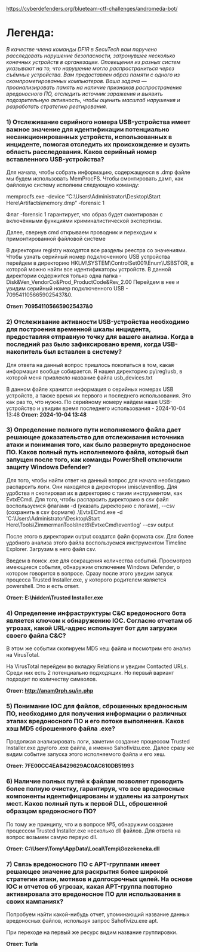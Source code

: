 https://cyberdefenders.org/blueteam-ctf-challenges/andromeda-bot/

# Легенда:
*В качестве члена команды DFIR в SecuTech вам поручено расследовать нарушение безопасности, затронувшее несколько конечных устройств в организации. Оповещения из разных систем указывают на то, что нарушение могло распространиться через съёмные устройства. Вам предоставлен образ памяти с одного из скомпрометированных компьютеров. Ваша задача — проанализировать память на наличие признаков распространения вредоносного ПО, отследить источник заражения и выявить подозрительную активность, чтобы оценить масштаб нарушения и разработать стратегию реагирования.*

### **1) Отслеживание серийного номера USB-устройства имеет важное значение для идентификации потенциально несанкционированных устройств, использованных в инциденте, помогая отследить их происхождение и сузить область расследования. Каков серийный номер вставленного USB-устройства?**

Для начала, чтобы собрать информацию, содержащуюся в .dmp файле мы будем использовать MemProcFS. Чтобы смонтировать дамп, как файловую систему исполним следующую команду: 

memprocfs.exe -device “C:\Users\Administrator\Desktop\Start Here\Artifacts\memory.dmp” -forensic 1

Флаг -forensic 1 гарантирует, что образ будет смонтирован с включёнными функциями криминалистической экспертизы.
 
Далее, свернув cmd открываем проводник и переходим к примонтированной файловой системе
 
В директории registry находятся все разделы реестра со значениями. Чтобы узнать серийный номер подключенного USB устройства перейдем в директорию HKLM\SYSTEM\ControlSet001\Enum\USBSTOR, в которой можно найти все идентификаторы устройств. В данной директории содержится только одна папка - Disk&Ven_VendorCo&Prod_ProductCode&Rev_2.00
Перейдем в нее и увидим серийный номер подключенного USB - 7095411056659025437&0.
 
**Ответ: 7095411056659025437&0**

### **2) Отслеживание активности USB-устройства необходимо для построения временной шкалы инцидента, предоставляя отправную точку для вашего анализа. Когда в последний раз было зафиксировано время, когда USB-накопитель был вставлен в систему?**

Для ответа на данный вопрос пришлось покопаться в том, какая информация вообще собирается. Я нашел директорию py\reg\usb, в которой меня привлекло название файла usb_devices.txt
 
В данном файле хранится информация о серийных номерах USB устройств, а также время их первого и последнего использования. Это как раз то, что нужно. По серийному номеру найдем наше USB-устройство и увидим время последнего использования - 2024-10-04 13:48
**Ответ: 2024-10-04 13:48**
 
### **3) Определение полного пути исполняемого файла дает решающее доказательство для отслеживания источника атаки и понимания того, как было развернуто вредоносное ПО. Каков полный путь исполняемого файла, который был запущен после того, как команды PowerShell отключили защиту Windows Defender?**

Для того, чтобы найти ответ на данный вопрос для начала необходимо распарсить логи. Они находятся в директории \misc\eventlog.
Для удобства я скопировал их в директорию с таким инструментом, как EvtxECmd. Для того, чтобы распарсить директорию в csv файл воспользуемся флагами -d (указать директорию с логами), --csv (сохранить в csv формате)
.\EvtxECmd.exe -d 'C:\Users\Administrator\Desktop\Start Here\Tools\ZimmermanTools\net6\EvtxeCmd\eventlog' --csv output
 
После этого в директории output создатся файл формата csv. Для более удобного анализа этого файла воспользуемся инструментом Timeline Explorer. Загрузим в него файл csv.
 
Введем в поиск .exe для сокращения количества событий. Просмотрев имеющиеся события, обнаружим отключение Windows Defender, о котором говорится в вопросе. Сразу после этого увидим запуск процесса Trusted Installer.exe, у которого родителем является powershell. Это и есть ответ.

**Ответ: E:\hidden\Trusted Installer.exe**

### **4) Определение инфраструктуры C&C вредоносного бота является ключом к обнаружению IOC. Согласно отчетам об угрозах, какой URL-адрес использует бот для загрузки своего файла C&C?**

В этом же событии скопируем MD5 хеш файла и посмотрим его анализ на VirusTotal.
 
На VirusTotal перейдем во вкладку Relations и увидим Contacted URLs. Среди них есть 2 потенциально подходящих. Но первый вариант подходит по количеству символов.
 
**Ответ: http://anam0rph.su/in.php**

### **5) Понимание IOC для файлов, сброшенных вредоносным ПО, необходимо для получения информации о различных этапах вредоносного ПО и его потоке выполнения. Каков хэш MD5 сброшенного файла .exe?**
Продолжая анализировать логи, заметим создание процессом Trusted Installer.exe другого .exe файла, а именно Sahofivizu.exe. Далее сразу же видим событие запуска этого исполняемого файла и его хеш. 
 
**Ответ: 7FE00CC4EA8429629AC0AC610DB51993**

### **6) Наличие полных путей к файлам позволяет проводить более полную очистку, гарантируя, что все вредоносные компоненты идентифицированы и удалены из затронутых мест. Каков полный путь к первой DLL, сброшенной образцом вредоносного ПО?**

По тому же принципу, что и в вопросе №5, обнаружим создание процессом Trusted Installer.exe несколько dll файлов. Для ответа на вопрос возьмем самую первую dll.
 
**Ответ: C:\Users\Tomy\AppData\Local\Temp\Gozekeneka.dll**

### **7) Связь вредоносного ПО с APT-группами имеет решающее значение для раскрытия более широкой стратегии атаки, мотивов и долгосрочных целей. На основе IOC и отчетов об угрозах, какая APT-группа повторно активировала это вредоносное ПО для использования в своих кампаниях?**

Попробуем найти какой-нибудь отчет, упоминающий название данных вредоносных файлов, используя запрос Sahofivizu.exe apt.
 
При переходе на первый же ресурс видим название группировки.
 
**Ответ: Turla**

